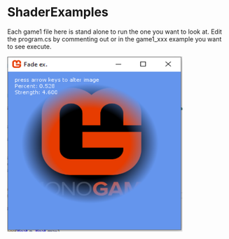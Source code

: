 # ShaderExamples
 
Each game1 file here is stand alone to run the one you want to look at. 
Edit the program.cs by commenting out or in the game1_xxx example you want to see execute.

<img src="ShaderFade.png"  height="400" width="400">

